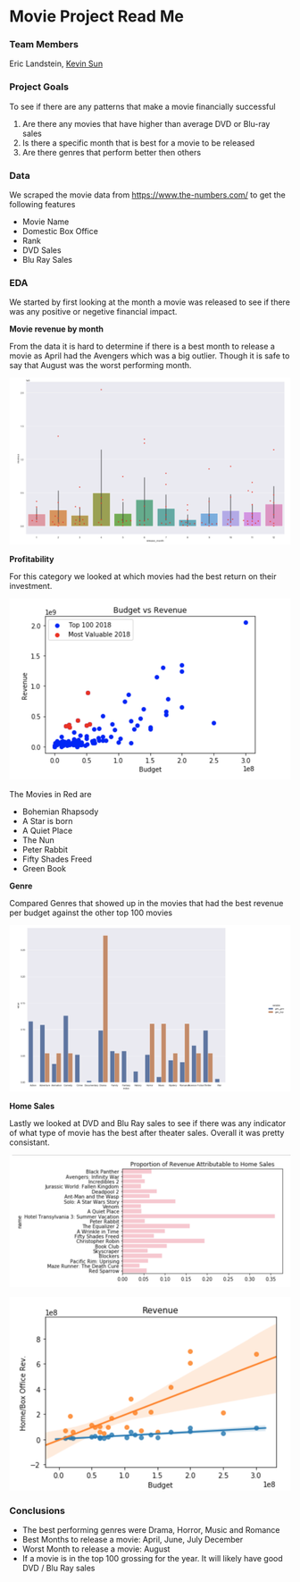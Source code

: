 # Movie Project Read Me


### Team Members
Eric Landstein, [Kevin Sun ][1]

[1]:https://github.com/16kesun

### Project Goals
To see if there are any patterns that make a movie financially successful 
1. Are there any movies that have higher than average DVD or Blu-ray sales 
2. Is there a specific month that is best for a movie to be released 
3. Are there genres that perform better then others 

### Data
We scraped the movie data from https://www.the-numbers.com/ to get the following features 

- Movie Name 
- Domestic Box Office
- Rank 
- DVD Sales
- Blu Ray Sales 

### EDA 

We started by first looking at the month a movie was released to see if there was any positive or negetive financial impact. 

**Movie revenue by month**

From the data it is hard to determine if there is a best month to release a movie as April had the Avengers which was a big outlier.  Though it is safe to say that August was the worst performing month.  

![](https://github.com/Landstein/TopMovies/blob/master/images/Movie_release_month.png)

**Profitability**

For this category we looked at which movies had the best return on their investment.  

![](https://github.com/Landstein/TopMovies/blob/master/images/top_profit.png)

The Movies in Red are

- Bohemian Rhapsody
- A Star is born 
- A Quiet Place
- The Nun 
- Peter Rabbit
- Fifty Shades Freed 
- Green Book

**Genre**

Compared Genres that showed up in the movies that had the best revenue per budget against the other top 100 movies 

![](https://github.com/Landstein/TopMovies/blob/master/images/genre.png)

**Home Sales**

Lastly we looked at DVD and Blu Ray sales to see if there was any indicator of what type of movie has the best after theater sales.  Overall it was pretty consistant. 

![](https://github.com/Landstein/TopMovies/blob/master/images/homesales.png)

![](https://github.com/Landstein/TopMovies/blob/master/images/revenueandhomesales.png)

### Conclusions 

- The best performing genres were Drama, Horror, Music and Romance 
- Best Months to release a movie: April, June, July December 
- Worst Month to release a movie: August 
- If a movie is in the top 100 grossing for the year.  It will likely have good DVD / Blu Ray sales 

